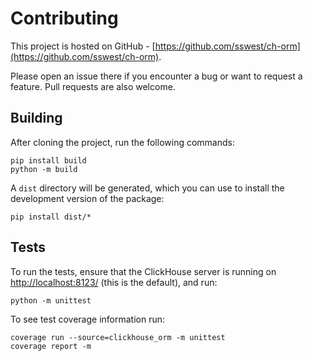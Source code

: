 Contributing
============

This project is hosted on GitHub - [https://github.com/sswest/ch-orm](https://github.com/sswest/ch-orm).

Please open an issue there if you encounter a bug or want to request a feature.
Pull requests are also welcome.

Building
--------

After cloning the project, run the following commands:

```shell
pip install build
python -m build
```

A `dist` directory will be generated, which you can use to install the development version of the package:

```shell
pip install dist/*
```

Tests
-----

To run the tests, ensure that the ClickHouse server is running on <http://localhost:8123/> (this is the default), and run:

```shell
python -m unittest
```

To see test coverage information run:

```shell
coverage run --source=clickhouse_orm -m unittest
coverage report -m
```

